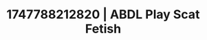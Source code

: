---
categories:
- Passionate kisses
- Roleplay seduction
- Erotic adventure
- Deep gaze
- Football-themed kink
image: /assets/images/1747788212820.jpg
layout: post
seo:
  description: Featured content with exclusive Scat Fetish, ABDL Play. HD images available.
  keywords: Scat Fetish, ABDL Play
  og_image: /assets/images/1747788212820.jpg
  schema_type: VisualArtwork
tags:
- ABDL Play
- '#1747788212820'
- Scat Fetish
title: 1747788212820 | ABDL Play Scat Fetish
---